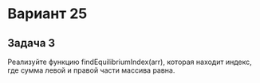 # Вариант 25
## Задача 3

Реализуйте функцию findEquilibriumIndex(arr), которая находит
индекс, где сумма левой и правой части массива равна.